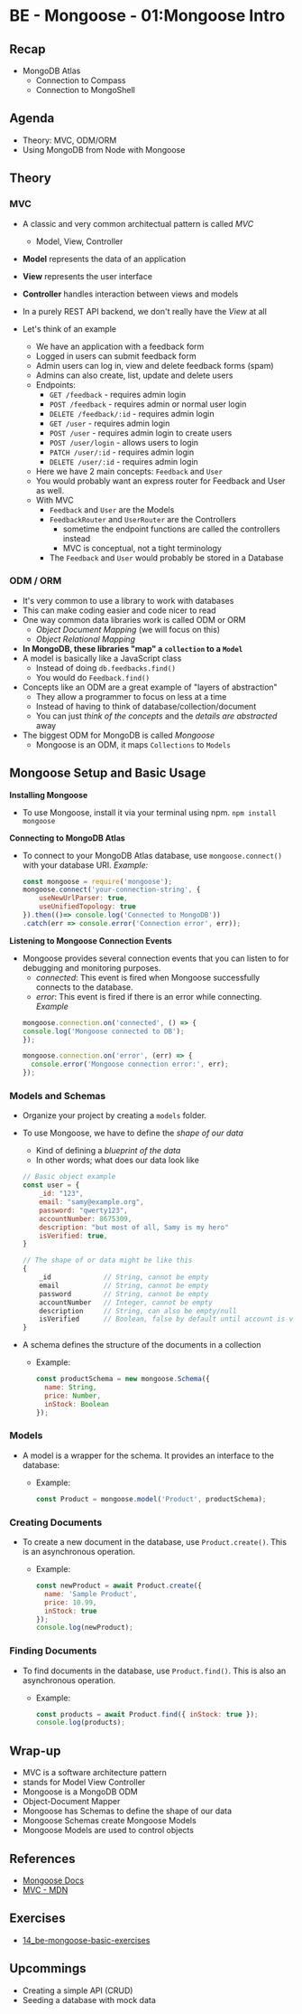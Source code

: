 # BE - Mongoose - 01:Mongoose Intro
## Recap
- MongoDB Atlas
  - Connection to Compass
  - Connection to MongoShell

## Agenda
- Theory: MVC, ODM/ORM
- Using MongoDB from Node with Mongoose

## Theory

### MVC

- A classic and very common architectual pattern is called _MVC_
  - Model, View, Controller
  
- **Model** represents the data  of an application
- **View** represents the user interface
- **Controller** handles interaction between views and models
- In a purely REST API backend, we don't really have the _View_ at all
- Let's think of an example
  - We have an application with a feedback form
  - Logged in users can submit feedback form
  - Admin users can log in, view and delete feedback forms (spam)
  - Admins can also create, list, update and delete users
  - Endpoints:
    - `GET /feedback` - requires admin login
    - `POST /feedback` - requires admin or normal user login
    - `DELETE /feedback/:id` - requires admin login
    - `GET /user` - requires admin login
    - `POST /user` - requires admin login to create users
    - `POST /user/login` - allows users to login
    - `PATCH /user/:id` - requires admin login
    - `DELETE /user/:id` - requires admin login
  - Here we have 2 main concepts: `Feedback` and `User`
  - You would probably want an express router for Feedback and User as well.
  - With MVC
    - `Feedback` and `User` are the Models
    - `FeedbackRouter` and `UserRouter` are the Controllers
      - sometime the endpoint functions are called the controllers instead
      - MVC is conceptual, not a tight terminology
    - The `Feedback` and `User` would probably be stored in a Database


### ODM / ORM
- It's very common to use a library to work with databases
- This can make coding easier and code nicer to read
- One way common data libraries work is called ODM or ORM
  - _Object Document Mapping_ (we will focus on this)
  - _Object Relational Mapping_
- **In MongoDB, these libraries "map" a `collection` to a `Model`**
- A model is basically like a JavaScript class
  - Instead of doing `db.feedbacks.find()`
  - You would do `Feedback.find()`
- Concepts like an ODM are a great example of "layers of abstraction"
  - They allow a programmer to focus on less at a time
  - Instead of having to think of database/collection/document
  - You can just _think of the concepts_ and the _details are abstracted_ away
- The biggest ODM for MongoDB is called _Mongoose_
    - Mongoose is an ODM, it maps `Collections` to `Models`


## Mongoose Setup and Basic Usage

**Installing Mongoose**
- To use Mongoose, install it via your terminal using npm. `npm install mongoose`

**Connecting to MongoDB Atlas**
- To connect to your MongoDB Atlas database, use `mongoose.connect()` with your database URI.
_Example:_
    ```js
    const mongoose = require('mongoose');
    mongoose.connect('your-connection-string', {
        useNewUrlParser: true,
        useUnifiedTopology: true
    }).then(()=> console.log('Connected to MongoDB'))
    .catch(err => console.error('Connection error', err));
    ```

**Listening to Mongoose Connection Events**
- Mongoose provides several connection events that you can listen to for debugging and monitoring purposes.
  - _connected_: This event is fired when Mongoose successfully connects to the database.
  - _error_: This event is fired if there is an error while connecting.
  _Example_
  ```js
  mongoose.connection.on('connected', () => {
  console.log('Mongoose connected to DB');
  });

  mongoose.connection.on('error', (err) => {
    console.error('Mongoose connection error:', err);
  });
  ```


### Models and Schemas

- Organize your project by creating a `models` folder.
- To use Mongoose, we have to define the _shape of our data_
    - Kind of defining a _blueprint of the data_
    - In other words; what does our data look like

    ```js
    // Basic object example
    const user = {
        _id: "123",
        email: "samy@example.org",
        password: "qwerty123",
        accountNumber: 8675309,
        description: "but most of all, Samy is my hero"
        isVerified: true,
    }

    // The shape of or data might be like this
    {
        _id             // String, cannot be empty
        email           // String, cannot be empty
        password        // String, cannot be empty
        accountNumber   // Integer, cannot be empty
        description     // String, can also be empty/null
        isVerified      // Boolean, false by default until account is verified
    }
    ```


- A schema defines the structure of the documents in a collection
  - Example:
    ```js
    const productSchema = new mongoose.Schema({
      name: String,
      price: Number,
      inStock: Boolean
    });
    ```

### Models
- A model is a wrapper for the schema. It provides an interface to the database:
    
    - Example:
      ```js
      const Product = mongoose.model('Product', productSchema);
      ```


### Creating Documents

- To create a new document in the database, use `Product.create()`. This is an asynchronous operation.
  
  - Example:
    ```js
    const newProduct = await Product.create({
      name: 'Sample Product',
      price: 10.99,
      inStock: true
    });
    console.log(newProduct);
    ```

### Finding Documents
- To find documents in the database, use `Product.find()`. This is also an asynchronous operation.

    - Example:
      ```js
      const products = await Product.find({ inStock: true });
      console.log(products);
      ```

## Wrap-up

- MVC is a software architecture pattern
- stands for Model View Controller
- Mongoose is a MongoDB ODM
- Object-Document Mapper
- Mongoose has Schemas to define the shape of our data
- Mongoose Schemas create Mongoose Models
- Mongoose Models are used to control objects

## References
- [Mongoose Docs](https://mongoosejs.com/docs/index.html)
- [MVC - MDN](https://developer.mozilla.org/en-US/docs/Glossary/MVC)

## Exercises
- [14_be-mongoose-basic-exercises](https://classroom.github.com/a/nKtFvexi)

## Upcommings
- Creating a simple API (CRUD)
- Seeding a database with mock data
